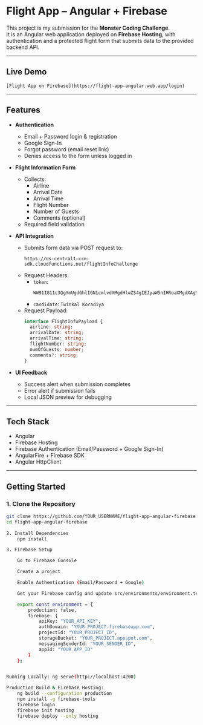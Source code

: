 # Flight App – Angular + Firebase

This project is my submission for the **Monster Coding Challenge**.  
It is an Angular web application deployed on **Firebase Hosting**, with authentication and a protected flight form that submits data to the provided backend API.

---

## Live Demo
    [Flight App on Firebase](https://flight-app-angular.web.app/login)

---

## Features
- **Authentication**
  - Email + Password login & registration
  - Google Sign-In
  - Forgot password (email reset link)
  - Denies access to the form unless logged in

- **Flight Information Form**
  - Collects:
    - Airline 
    - Arrival Date  
    - Arrival Time  
    - Flight Number  
    - Number of Guests  
    - Comments (optional)  
  - Required field validation

- **API Integration**
  - Submits form data via POST request to:
    ```
    https://us-central1-crm-sdk.cloudfunctions.net/flightInfoChallenge
    ```
  - Request Headers:
    - `token`:  
      ```
      WW91IG11c3QgYmUgdGhlIGN1cmlvdXMgdHlwZS4gIEJyaW5nIHRoaXMgdXAgYXQgdGhlIGludGVydmlldyBmb3IgYm9udXMgcG9pbnRzICEh
      ```
    - `candidate`: `Twinkal Koradiya`
  - Request Payload:
    ```ts
    interface FlightInfoPayload {
      airline: string;
      arrivalDate: string;
      arrivalTime: string;
      flightNumber: string;
      numOfGuests: number;
      comments?: string;
    }
    ```

- **UI Feedback**
  - Success alert when submission completes
  - Error alert if submission fails
  - Local JSON preview for debugging

---

## Tech Stack
- Angular 
- Firebase Hosting  
- Firebase Authentication (Email/Password + Google Sign-In)  
- AngularFire + Firebase SDK  
- Angular HttpClient  

---

## Getting Started

### 1. Clone the Repository
```bash
git clone https://github.com/YOUR_USERNAME/flight-app-angular-firebase.git
cd flight-app-angular-firebase
  
2. Install Dependencies
    npm install

3. Firebase Setup

    Go to Firebase Console

    Create a project

    Enable Authentication (Email/Password + Google)

    Get your Firebase config and update src/environments/environment.ts:

    export const environment = {
        production: false,
        firebase: {
            apiKey: "YOUR_API_KEY",
            authDomain: "YOUR_PROJECT.firebaseapp.com",
            projectId: "YOUR_PROJECT_ID",
            storageBucket: "YOUR_PROJECT.appspot.com",
            messagingSenderId: "YOUR_SENDER_ID",
            appId: "YOUR_APP_ID"
        }
    };


Running Locally: ng serve(http://localhost:4200)

Production Build & Firebase Hosting:
    ng build --configuration production
    npm install -g firebase-tools
    firebase login
    firebase init hosting
    firebase deploy --only hosting


